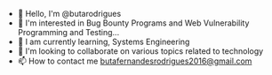 - 👋 Hello, I'm @butarodrigues
- 👀 I'm interested in Bug Bounty Programs and Web Vulnerability Programming and Testing...
- 🌱 I am currently learning, Systems Engineering
- 💞️ I'm looking to collaborate on various topics related to technology
- 📫 How to contact me butafernandesrodrigues2016@gmail.com

<!---
butarodrigues/butarodrigues is a ✨ special ✨ repository because its `README.md` (this file) appears on your GitHub profile.
You can click the Preview link to take a look at your changes.
--->
